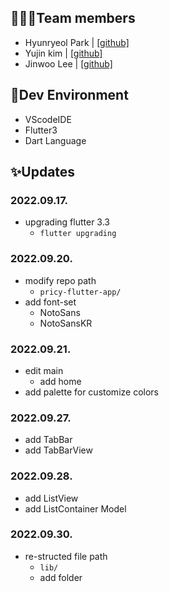 ## 🧑🏻‍💻Team members
- Hyunryeol Park | [[github]](https://github.com/devpark435)
- Yujin kim | [[github]](https://github.com/yujinkim1)
- Jinwoo Lee | [[github]](https://github.com/yeeZinu)

## 🔨Dev Environment
- VScodeIDE
- Flutter3
- Dart Language

## ✨Updates
### 2022.09.17.
- upgrading flutter 3.3
    - `flutter upgrading`
### 2022.09.20.
- modify repo path
    - `pricy-flutter-app/`
- add font-set
    - NotoSans
    - NotoSansKR
### 2022.09.21.
- edit main
    - add home
- add palette for customize colors
### 2022.09.27.
- add TabBar
- add TabBarView
### 2022.09.28.
- add ListView
- add ListContainer Model
### 2022.09.30.
- re-structed file path
    - `lib/`
    - add folder